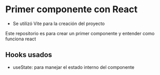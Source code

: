 # Primer componente con React

* Se utilizó Vite para la creación del proyecto

Este repositorio es para crear un primer componente y entender como funciona react

## Hooks usados
- useState: para manejar el estado interno del componente